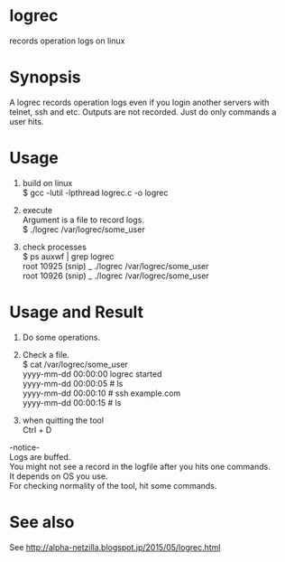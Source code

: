 # logrec
records operation logs on linux

# Synopsis
A logrec records operation logs even if you login another servers with telnet, ssh and etc.
Outputs are not recorded. Just do only commands a user hits.

# Usage
1. build on linux  
$ gcc  -lutil -lpthread  logrec.c -o logrec

2. execute  
Argument is a file to record logs.  
$ ./logrec /var/logrec/some_user

3. check processes  
$ ps auxwf | grep logrec  
root     10925  (snip) \_ ./logrec /var/logrec/some_user  
root     10926  (snip)     \_ ./logrec /var/logrec/some_user


# Usage and Result  
1. Do some operations.

2. Check a file.  
$ cat /var/logrec/some_user  
yyyy-mm-dd 00:00:00 logrec started  
yyyy-mm-dd 00:00:05 # ls  
yyyy-mm-dd 00:00:10 # ssh example.com  
yyyy-mm-dd 00:00:15 # ls

3. when quitting the tool  
Ctrl + D

-notice-  
Logs are buffed.  
You might not see a record in the logfile after you hits one commands.  
It depends on OS you use.  
For checking normality of the tool, hit some commands.  


# See also
See http://alpha-netzilla.blogspot.jp/2015/05/logrec.html





